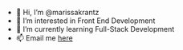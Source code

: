 - 👋 Hi, I’m @marissakrantz
- 👀 I’m interested in Front End Development
- 🌱 I’m currently learning Full-Stack Development
- 📫 Email me [here](mailto:marissaleak@hotmail.com)

<!---
marissakrantz/marissakrantz is a ✨ special ✨ repository because its `README.md` (this file) appears on your GitHub profile.
You can click the Preview link to take a look at your changes.
--->
